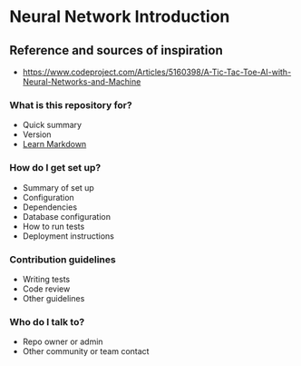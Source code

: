 # Neural Network Introduction

## Reference and sources of inspiration

- https://www.codeproject.com/Articles/5160398/A-Tic-Tac-Toe-AI-with-Neural-Networks-and-Machine


### What is this repository for? ###

* Quick summary
* Version
* [Learn Markdown](https://bitbucket.org/tutorials/markdowndemo)

### How do I get set up? ###

* Summary of set up
* Configuration
* Dependencies
* Database configuration
* How to run tests
* Deployment instructions

### Contribution guidelines ###

* Writing tests
* Code review
* Other guidelines

### Who do I talk to? ###

* Repo owner or admin
* Other community or team contact